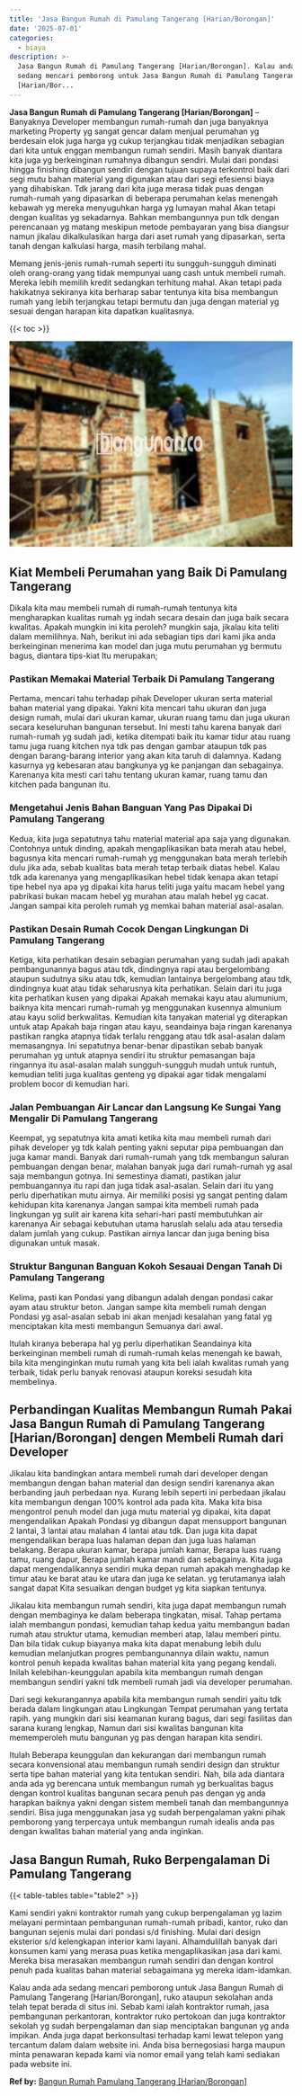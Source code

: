 ```yaml
---
title: 'Jasa Bangun Rumah di Pamulang Tangerang [Harian/Borongan]'
date: '2025-07-01'
categories:
  - biaya
description: >-
  Jasa Bangun Rumah di Pamulang Tangerang [Harian/Borongan]. Kalau anda ada
  sedang mencari pemborong untuk Jasa Bangun Rumah di Pamulang Tangerang
  [Harian/Bor...
---
```


**Jasa Bangun Rumah di Pamulang Tangerang \[Harian/Borongan\]** – Banyaknya Developer membangun rumah-rumah dan juga banyaknya marketing Property yg sangat gencar dalam menjual perumahan yg berdesain elok juga harga yg cukup terjangkau tidak menjadikan sebagian dari kita untuk enggan membangun rumah sendiri. Masih banyak diantara kita juga yg berkeinginan rumahnya dibangun sendiri. Mulai dari pondasi hingga finishing dibangun sendiri dengan tujuan supaya terkontrol baik dari segi mutu bahan material yang digunakan atau dari segi efesiensi biaya yang dihabiskan. Tdk jarang dari kita juga merasa tidak puas dengan rumah-rumah yang dipasarkan di beberapa perumahan kelas menengah kebawah yg mereka menyuguhkan harga yg lumayan mahal Akan tetapi dengan kualitas yg sekadarnya. Bahkan membangunnya pun tdk dengan perencanaan yg matang meskipun metode pembayaran yang bisa diangsur namun jikalau dikalkulasikan harga dari aset rumah yang dipasarkan, serta tanah dengan kalkulasi harga, masih terbilang mahal.

Memang jenis-jenis rumah-rumah seperti itu sungguh-sungguh diminati oleh orang-orang yang tidak mempunyai uang cash untuk membeli rumah. Mereka lebih memilih kredit sedangkan terhitung mahal. Akan tetapi pada hakikatnya sekiranya kita berharap sabar tentunya kita bisa membangun rumah yang lebih terjangkau tetapi bermutu dan juga dengan material yg sesuai dengan harapan kita dapatkan kualitasnya.

{{< toc >}}

![Jasa Bangun Rumah di Pamulang Tangerang [Harian/Borongan]](/images/borong-bangunan-26.png)

## Kiat Membeli Perumahan yang Baik Di Pamulang Tangerang

Dikala kita mau membeli rumah di rumah-rumah tentunya kita mengharapkan kualitas rumah yg indah secara desain dan juga baik secara kwalitas. Apakah mungkin ini kita peroleh? mungkin saja, jikalau kita teliti dalam memilihnya. Nah, berikut ini ada sebagian tips dari kami jika anda berkeinginan menerima kan model dan juga mutu perumahan yg bermutu bagus, diantara tips-kiat Itu merupakan;

### Pastikan Memakai Material Terbaik Di Pamulang Tangerang

Pertama, mencari tahu terhadap pihak Developer ukuran serta material bahan material yang dipakai. Yakni kita mencari tahu ukuran dan juga design rumah, mulai dari ukuran kamar, ukuran ruang tamu dan juga ukuran secara keseluruhan bangunan tersebut. Ini mesti tahu karena banyak dari rumah-rumah yg sudah jadi, ketika ditempati baik itu kamar tidur atau ruang tamu juga ruang kitchen nya tdk pas dengan gambar ataupun tdk pas dengan barang-barang interior yang akan kita taruh di dalamnya. Kadang kasurnya yg kebesaran atau bangkunya yg ke panjangan dan sebagainya. Karenanya kita mesti cari tahu tentang ukuran kamar, ruang tamu dan kitchen pada bangunan itu.

### Mengetahui Jenis Bahan Banguan Yang Pas Dipakai Di Pamulang Tangerang

Kedua, kita juga sepatutnya tahu material material apa saja yang digunakan. Contohnya untuk dinding, apakah mengaplikasikan bata merah atau hebel, bagusnya kita mencari rumah-rumah yg menggunakan bata merah terlebih dulu jika ada, sebab kualitas bata merah tetap terbaik diatas hebel. Kalau tdk ada karenanya yang mengaplikasikan hebel tidak kenapa akan tetapi tipe hebel nya apa yg dipakai kita harus teliti juga yaitu macam hebel yang pabrikasi bukan macam hebel yg murahan atau malah hebel yg cacat. Jangan sampai kita peroleh rumah yg memkai bahan material asal-asalan.

### Pastikan Desain Rumah Cocok Dengan Lingkungan Di Pamulang Tangerang

Ketiga, kita perhatikan desain sebagian perumahan yang sudah jadi apakah pembangunannya bagus atau tdk, dindingnya rapi atau bergelombang ataupun sudutnya siku atau tdk, kemudian lantainya bergelombang atau tdk, dindingnya kuat atau tidak seharusnya kita perhatikan. Selain dari itu juga kita perhatikan kusen yang dipakai Apakah memakai kayu atau alumunium, baiknya kita mencari rumah-rumah yg menggunakan kusennya almunium atau kayu solid berkwalitas. Kemudian kita tanyakan material yg diterapkan untuk atap Apakah baja ringan atau kayu, seandainya baja ringan karenanya pastikan rangka atapnya tidak terlalu renggang atau tdk asal-asalan dalam memasangnya. Ini sepatutnya benar-benar dipastikan sebab banyak perumahan yg untuk atapnya sendiri itu struktur pemasangan baja ringannya itu asal-asalan malah sungguh-sungguh mudah untuk runtuh, kemudian teliti juga kualitas genteng yg dipakai agar tidak mengalami problem bocor di kemudian hari.

### Jalan Pembuangan Air Lancar dan Langsung Ke Sungai Yang Mengalir Di Pamulang Tangerang

Keempat, yg sepatutnya kita amati ketika kita mau membeli rumah dari pihak developer yg tdk kalah penting yakni seputar pipa pembuangan dan juga kamar mandi. Banyak dari rumah-rumah yang tdk membangun saluran pembuangan dengan benar, malahan banyak juga dari rumah-rumah yg asal saja membangun gotnya. Ini semestinya diamati, pastikan jalur pembuangannya itu rapi dan juga tidak asal-asalan. Selain dari itu yang perlu diperhatikan mutu airnya. Air memiliki posisi yg sangat penting dalam kehidupan kita karenanya Jangan sampai kita membeli rumah pada lingkungan yg sulit air karena kita sehari-hari pasti membutuhkan air karenanya Air sebagai kebutuhan utama haruslah selalu ada atau tersedia dalam jumlah yang cukup. Pastikan airnya lancar dan juga bening bisa digunakan untuk masak.

### Struktur Bangunan Banguan Kokoh Sesauai Dengan Tanah Di Pamulang Tangerang

Kelima, pasti kan Pondasi yang dibangun adalah dengan pondasi cakar ayam atau struktur beton. Jangan sampe kita membeli rumah dengan Pondasi yg asal-asalan sebab ini akan menjadi kesalahan yang fatal yg menciptakan kita mesti membangun Semuanya dari awal.

Itulah kiranya beberapa hal yg perlu diperhatikan Seandainya kita berkeinginan membeli rumah di rumah-rumah kelas menengah ke bawah, bila kita menginginkan mutu rumah yang kita beli ialah kwalitas rumah yang terbaik, tidak perlu banyak renovasi ataupun koreksi sesudah kita membelinya.

## Perbandingan Kualitas Membangun Rumah Pakai Jasa Bangun Rumah di Pamulang Tangerang \[Harian/Borongan\] dengen Membeli Rumah dari Developer

Jikalau kita bandingkan antara membeli rumah dari developer dengan membangun dengan bahan material dan design sendiri karenanya akan berbanding jauh perbedaan nya. Kurang lebih seperti ini perbedaan jikalau kita membangun dengan 100% kontrol ada pada kita. Maka kita bisa mengontrol penuh model dan juga mutu material yg dipakai, kita dapat mengendalikan Apakah Pondasi yg dibangun dapat mensupport bangunan 2 lantai, 3 lantai atau malahan 4 lantai atau tdk. Dan juga kita dapat mengendalikan berapa luas halaman depan dan juga luas halaman belakang. Berapa ukuran kamar, berapa jumlah kamar, Berapa luas ruang tamu, ruang dapur, Berapa jumlah kamar mandi dan sebagainya. Kita juga dapat mengendalikannya sendiri muka depan rumah apakah menghadap ke timur atau ke barat atau ke utara dan juga ke selatan. yg terutamanya ialah sangat dapat Kita sesuaikan dengan budget yg kita siapkan tentunya.

Jikalau kita membangun rumah sendiri, kita juga dapat membangun rumah dengan membaginya ke dalam beberapa tingkatan, misal. Tahap pertama ialah membangun pondasi, kemudian tahap kedua yaitu membangun badan rumah atau struktur utama, kemudian memberi atap, lalau memberi pintu. Dan bila tidak cukup biayanya maka kita dapat menabung lebih dulu kemudian melanjutkan progres pembangunannya dilain waktu, namun kontrol penuh kepada kwalitas bahan material kita yang pegang kendali. Inilah kelebihan-keunggulan apabila kita membangun rumah dengan membangun sendiri yakni tdk membeli rumah jadi via developer perumahan.

Dari segi kekurangannya apabila kita membangun rumah sendiri yaitu tdk berada dalam lingkungan atau Lingkungan Tempat perumahan yang tertata rapih. yang mungkin dari sisi keamanan kurang bagus, dari segi fasilitas dan sarana kurang lengkap, Namun dari sisi kwalitas bangunan kita mememperoleh mutu bangunan yg pas dengan harapan kita sendiri.

Itulah Beberapa keunggulan dan kekurangan dari membangun rumah secara konvensional atau membangun rumah sendiri design dan struktur serta tipe bahan material yang kita tentukan sendiri. Nah, bila ada diantara anda ada yg berencana untuk membangun rumah yg berkualitas bagus dengan kontrol kualitas bangunan secara penuh pas dengan yg anda harapkan baiknya yakni dengan sistem membeli tanah dan membangunnya sendiri. Bisa juga menggunakan jasa yg sudah berpengalaman yakni pihak pemborong yang terpercaya untuk membangun rumah idealis anda pas dengan kwalitas bahan material yang anda inginkan.

## Jasa Bangun Rumah, Ruko Berpengalaman Di Pamulang Tangerang

{{< table-tables table="table2" >}}

Kami sendiri yakni kontraktor rumah yang cukup berpengalaman yg lazim melayani permintaan pembangunan rumah-rumah pribadi, kantor, ruko dan bangunan sejenis mulai dari pondasi s/d finishing. Mulai dari design eksterior s/d kelengkapan interior kami layani. Alhamdulillah banyak dari konsumen kami yang merasa puas ketika mengaplikasikan jasa dari kami. Mereka bisa merasakan membangun rumah sendiri dan dengan kontrol penuh pada kualitas bahan material sebagaimana yg mereka idam-idamkan.

Kalau anda ada sedang mencari pemborong untuk Jasa Bangun Rumah di Pamulang Tangerang \[Harian/Borongan\], ruko ataupun sekolahan anda telah tepat berada di situs ini. Sebab kami ialah kontraktor rumah, jasa pembangunan perkantoran, kontraktor ruko pertokoan dan juga kontraktor sekolah yg sudah berpengalaman dan siap menciptakan bangunan yg anda impikan. Anda juga dapat berkonsultasi terhadap kami lewat telepon yang tercantum dalam dalam website ini. Anda bisa bernegosiasi harga maupun minta penawaran kepada kami via nomor email yang telah kami sediakan pada website ini.

**Ref by:** [Bangun Rumah Pamulang Tangerang [Harian/Borongan]](https://id.wikipedia.org/wiki/Bangun)
